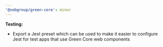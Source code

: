 ```yaml
---
'@sebgroup/green-core': minor
---
```


**Testing:**

- Export a Jest preset which can be used to make it easier to configure Jest for test apps that use Green Core web components
